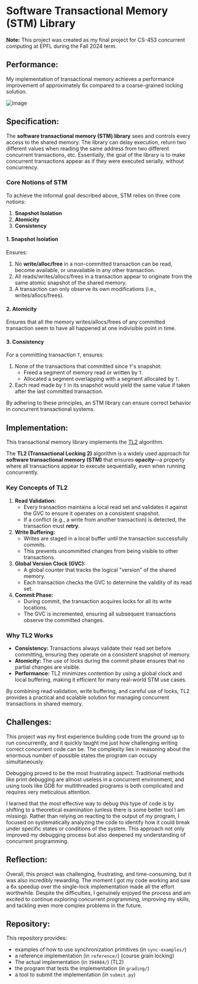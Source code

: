 # Software Transactional Memory (STM) Library

**Note:** This project was created as my final project for CS-453 concurrent computing at EPFL during the Fall 2024 term.

## Performance:

My implementation of transactional memory achieves a performance improvement of approximately 6x compared to a coarse-grained locking solution.

![image](https://github.com/user-attachments/assets/306dde4b-53ac-400f-815c-2766b23eb113)


## Specification:
The **software transactional memory (STM) library** sees and controls every access to the shared memory. The library can delay execution, return two different values when reading the same address from two different concurrent transactions, etc. Essentially, the goal of the library is to make concurrent transactions appear as if they were executed serially, without concurrency.

### Core Notions of STM
To achieve the informal goal described above, STM relies on three core notions:
1. **Snapshot Isolation**
2. **Atomicity**
3. **Consistency**

#### 1. Snapshot Isolation
Ensures:
1. No **write/alloc/free** in a non-committed transaction can be read, become available, or unavailable in any other transaction.
2. All reads/writes/allocs/frees in a transaction appear to originate from the same atomic snapshot of the shared memory.
3. A transaction can only observe its own modifications (i.e., writes/allocs/frees).
   
#### 2. Atomicity
Ensures that all the memory writes/allocs/frees of any committed transaction seem to have all happened at one indivisible point in time.

#### 3. Consistency
For a committing transaction `T`, ensures:
1. None of the transactions that committed since `T`'s snapshot:
   - Freed a segment of memory read or written by `T`.
   - Allocated a segment overlapping with a segment allocated by `T`.
2. Each read made by `T` in its snapshot would yield the same value if taken after the last committed transaction.

By adhering to these principles, an STM library can ensure correct behavior in concurrent transactional systems.

## Implementation:

This transactional memory library implements the [TL2](https://dcl.epfl.ch/site/_media/education/4.pdf) algorithm.

The **TL2 (Transactional Locking 2)** algorithm is a widely used approach for **software transactional memory (STM)** that ensures **opacity**—a property where all transactions appear to execute sequentially, even when running concurrently.

### Key Concepts of TL2

1. **Read Validation:**
   - Every transaction maintains a local read set and validates it against the GVC to ensure it operates on a consistent snapshot.
   - If a conflict (e.g., a write from another transaction) is detected, the transaction must **retry**.
2. **Write Buffering:**
   - Writes are staged in a local buffer until the transaction successfully commits.
   - This prevents uncommitted changes from being visible to other transactions.
3. **Global Version Clock (GVC):**
   - A global counter that tracks the logical "version" of the shared memory.
   - Each transaction checks the GVC to determine the validity of its read set.
4. **Commit Phase:**
   - During commit, the transaction acquires locks for all its write locations.
   - The GVC is incremented, ensuring all subsequent transactions observe the committed changes.

### Why TL2 Works
- **Consistency:** Transactions always validate their read set before committing, ensuring they operate on a consistent snapshot of memory.
- **Atomicity:** The use of locks during the commit phase ensures that no partial changes are visible.
- **Performance:** TL2 minimizes contention by using a global clock and local buffering, making it efficient for many real-world STM use cases.

By combining read validation, write buffering, and careful use of locks, TL2 provides a practical and scalable solution for managing concurrent transactions in shared memory.

## Challenges:

This project was my first experience building code from the ground up to run concurrently, and it quickly taught me just how challenging writing correct concurrent code can be. The complexity lies in reasoning about the enormous number of possible states the program can occupy simultaneously. 

Debugging proved to be the most frustrating aspect. Traditional methods like print debugging are almost useless in a concurrent environment, and using tools like GDB for multithreaded programs is both complicated and requires very meticulous attention.

I learned that the most effective way to debug this type of code is by shifting to a theoretical examination (unless there is some better tool I am missing). Rather than relying on reacting to the output of my program, I focused on systematically analyzing the code to identify how it could break under specific states or conditions of the system. This approach not only improved my debugging process but also deepened my understanding of concurrent programming.

## Reflection:

Overall, this project was challenging, frustrating, and time-consuming, but it was also incredibly rewarding. The moment I got my code working and saw a 6x speedup over the single-lock implementation made all the effort worthwhile. Despite the difficulties, I genuinely enjoyed the process and am excited to continue exploring concurrent programming, improving my skills, and tackling even more complex problems in the future.

## Repository:

This repository provides:
* examples of how to use synchronization primitives (in `sync-examples/`)
* a reference implementation (in `reference/`) (course grain locking)
* The actual implementation (in `394984/`) (TL2)
* the program that tests the implementation (in `grading/`)
* a tool to submit the implementation (in `submit.py`)
